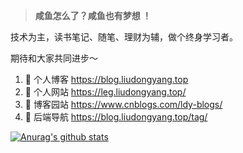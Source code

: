 <!-- ![夜尽天明](https://blog.liudongyang.top/myself.jpg)  -->

> **咸鱼怎么了？咸鱼也有梦想 ！**

技术为主，读书笔记、随笔、理财为辅，做个终身学习者。

期待和大家共同进步～


1. 🍓 个人博客 https://blog.liudongyang.top
2. 🍓 个人网站 https://leg.liudongyang.top/
3. 🍉 博客园站 https://www.cnblogs.com/ldy-blogs/
4. 🍉 后端导航 https://blog.liudongyang.top/tag/


[![Anurag's github stats](https://github-readme-stats.vercel.app/api?username=gitldy1013&show_icons=true&show_owner=true&count_private=true)](https://github.com/anuraghazra/github-readme-stats)
